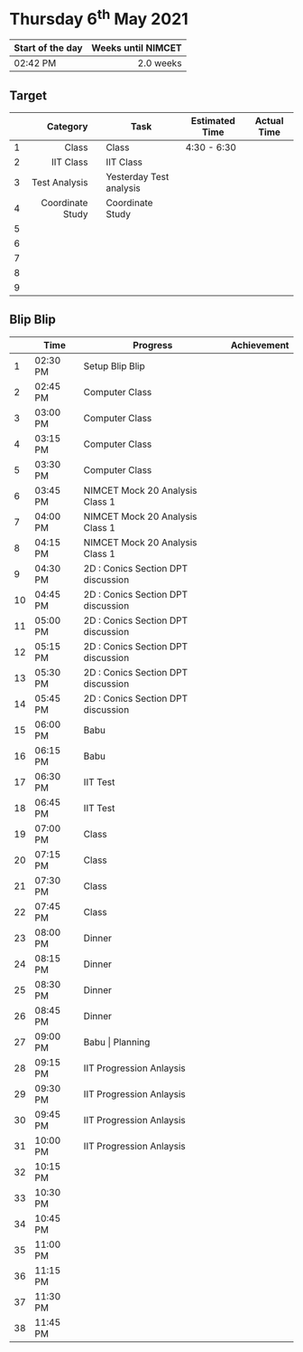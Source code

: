 # Thursday 6<sup>th</sup> May 2021

| Start of the day | Weeks until NIMCET |
| ---------------- | -----------------: |
| 02:42 PM | 2.0 weeks |

## Target
|  |Category|      |Task| Estimated Time | Actual Time |
| - | -: | - | - | - | - |
| 1 |    Class    |                |    Class    |    4:30 - 6:30       |                       |
| 2 |    IIT Class    |                |    IIT Class    |                          |                       |
| 3 |    Test Analysis    |                |    Yesterday Test analysis    |                                  |                     |
| 4 |    Coordinate Study    |       |    Coordinate Study    |       |       |
| 5 |        |       |        |       |       |
| 6 |        |       |        |       |       |
| 7 |        |       |        |       |       |
| 8 |        |       |        |       |       |
| 9 |        |       |        |       |       |


## Blip Blip

| |Time|Progress| Achievement   |
| - | - | - | - |
| 1 | 02:30 PM | Setup Blip Blip | |
| 2 | 02:45 PM | Computer Class | |
| 3 | 03:00 PM | Computer Class | |
| 4 | 03:15 PM | Computer Class | |
| 5 | 03:30 PM | Computer Class | |
| 6 | 03:45 PM | NIMCET Mock 20 Analysis Class 1 | |
| 7 | 04:00 PM | NIMCET Mock 20 Analysis Class 1 | |
| 8 | 04:15 PM | NIMCET Mock 20 Analysis Class 1 | |
| 9 | 04:30 PM | 2D : Conics Section DPT discussion | |
| 10 | 04:45 PM | 2D : Conics Section DPT discussion | |
| 11 | 05:00 PM | 2D : Conics Section DPT discussion | |
| 12 | 05:15 PM | 2D : Conics Section DPT discussion | |
| 13 | 05:30 PM | 2D : Conics Section DPT discussion | |
| 14 | 05:45 PM | 2D : Conics Section DPT discussion | |
| 15 | 06:00 PM | Babu | |
| 16 | 06:15 PM | Babu | |
| 17 | 06:30 PM | IIT Test | |
| 18 | 06:45 PM | IIT Test | |
| 19 | 07:00 PM | Class | |
| 20 | 07:15 PM | Class | |
| 21 | 07:30 PM | Class | |
| 22 | 07:45 PM | Class | |
| 23 | 08:00 PM | Dinner | |
| 24 | 08:15 PM | Dinner | |
| 25 | 08:30 PM | Dinner | |
| 26 | 08:45 PM | Dinner | |
| 27 | 09:00 PM | Babu \| Planning | |
| 28 | 09:15 PM | IIT Progression Anlaysis | |
| 29 | 09:30 PM | IIT Progression Anlaysis | |
| 30 | 09:45 PM | IIT Progression Anlaysis | |
| 31 | 10:00 PM | IIT Progression Anlaysis | |
| 32 | 10:15 PM | | |
| 33 | 10:30 PM | | |
| 34 | 10:45 PM | | |
| 35 | 11:00 PM | | |
| 36 | 11:15 PM | | |
| 37 | 11:30 PM | | |
| 38 | 11:45 PM | | |

